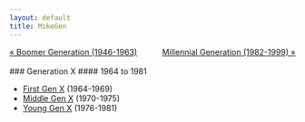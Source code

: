 ```yaml
---
layout: default
title: MikeGen
---
```

<div style="overflow: hidden"><a href="/mike-gen/generations/boomer.html" class="previous" style="float: left !important">&laquo; Boomer Generation (1946-1963)</a><a href="/mike-gen/generations/millennial.html" class="next" style="float: right !important">Millennial Generation (1982-1999) &raquo;</a></div>
<br>
### Generation X
#### 1964 to 1981
<br>

- [First Gen X](/mike-gen/generations/genx-first.html) (1964-1969)
- [Middle Gen X](/mike-gen/generations/genx-middle.html) (1970-1975)
- [Young Gen X](/mike-gen/generations/genx-young.html) (1976-1981)
